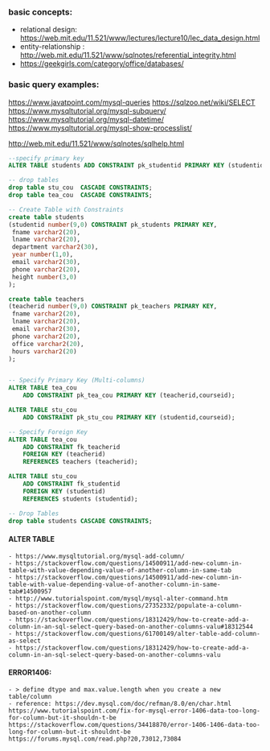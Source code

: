 

### basic concepts: 
- relational design: https://web.mit.edu/11.521/www/lectures/lecture10/lec_data_design.html
- entity-relationship : http://web.mit.edu/11.521/www/sqlnotes/referential_integrity.html
- https://geekgirls.com/category/office/databases/

### basic query examples:
https://www.javatpoint.com/mysql-queries
https://sqlzoo.net/wiki/SELECT
https://www.mysqltutorial.org/mysql-subquery/
https://www.mysqltutorial.org/mysql-datetime/
https://www.mysqltutorial.org/mysql-show-processlist/

http://web.mit.edu/11.521/www/sqlnotes/sqlhelp.html

```sql
--specify primary key
ALTER TABLE students ADD CONSTRAINT pk_studentid PRIMARY KEY (studentid);

-- drop tables 
drop table stu_cou  CASCADE CONSTRAINTS;
drop table tea_cou  CASCADE CONSTRAINTS;

-- Create Table with Constraints
create table students
(studentid number(9,0) CONSTRAINT pk_students PRIMARY KEY,
 fname varchar2(20), 
 lname varchar2(20),
 department varchar2(30),
 year number(1,0),
 email varchar2(30),
 phone varchar2(20),
 height number(3,0) 
);

create table teachers
(teacherid number(9,0) CONSTRAINT pk_teachers PRIMARY KEY,
 fname varchar2(20),
 lname varchar2(20),
 email varchar2(30),
 phone varchar2(20),
 office varchar2(20),
 hours varchar2(20)
);


-- Specify Primary Key (Multi-columns)
ALTER TABLE tea_cou 
	ADD CONSTRAINT pk_tea_cou PRIMARY KEY (teacherid,courseid);

ALTER TABLE stu_cou
    ADD CONSTRAINT pk_stu_cou PRIMARY KEY (studentid,courseid);

-- Specify Foreign Key
ALTER TABLE tea_cou
    ADD CONSTRAINT fk_teacherid
    FOREIGN KEY (teacherid)
    REFERENCES teachers (teacherid);

ALTER TABLE stu_cou
	ADD CONSTRAINT fk_studentid
	FOREIGN KEY (studentid)
	REFERENCES students (studentid);

-- Drop Tables
drop table students CASCADE CONSTRAINTS;

```



#### ALTER TABLE
    - https://www.mysqltutorial.org/mysql-add-column/
    - https://stackoverflow.com/questions/14500911/add-new-column-in-table-with-value-depending-value-of-another-column-in-same-tab
    - https://stackoverflow.com/questions/14500911/add-new-column-in-table-with-value-depending-value-of-another-column-in-same-tab#14500957
    - http://www.tutorialspoint.com/mysql/mysql-alter-command.htm
    - https://stackoverflow.com/questions/27352332/populate-a-column-based-on-another-column
    - https://stackoverflow.com/questions/18312429/how-to-create-add-a-column-in-an-sql-select-query-based-on-another-columns-valu#18312544
    - https://stackoverflow.com/questions/61700149/alter-table-add-column-as-select
    - https://stackoverflow.com/questions/18312429/how-to-create-add-a-column-in-an-sql-select-query-based-on-another-columns-valu

#### ERROR1406: 
    - > define dtype and max.value.length when you create a new table/column
    - reference: https://dev.mysql.com/doc/refman/8.0/en/char.html
    https://www.tutorialspoint.com/fix-for-mysql-error-1406-data-too-long-for-column-but-it-shouldn-t-be
    https://stackoverflow.com/questions/34418870/error-1406-1406-data-too-long-for-column-but-it-shouldnt-be
    https://forums.mysql.com/read.php?20,73012,73084 